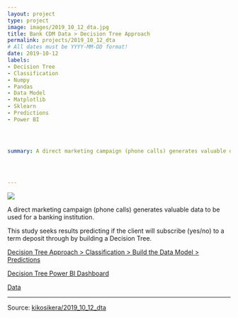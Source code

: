 ```yaml
---
layout: project
type: project
image: images/2019_10_12_dta.jpg
title: Bank CDM Data > Decision Tree Approach
permalink: projects/2019_10_12_dta
# All dates must be YYYY-MM-DD format!
date: 2019-10-12
labels:
- Decision Tree
- Classification
- Numpy
- Pandas
- Data Model
- Matplotlib
- Sklearn
- Predictions
- Power BI




summary: A direct marketing campaign (phone calls) generates valuable data to be used for a banking institution. This study seeks results predicting if the client will subscribe (yes/no) to a term deposit through by building a Decision Tree.




---
```


<img class="ui image" src="{{ site.baseurl }}/images/2019_10_12_dta_pannel.jpg">

A direct marketing campaign (phone calls) generates valuable data to be used for a banking institution.

This study seeks results predicting if the client will subscribe (yes/no) to a term deposit through by building a Decision Tree.


[Decision Tree Approach > Classification > Build the Data Model > Predictions](https://colab.research.google.com/gist/kikosikera/9809ff37bfbcbb312238eb926252e73c/2019_10_12_dta.ipynb?authuser=1)

[Decision Tree Power BI Dashboard](https://public.tableau.com/profile/cristiano.siqueira#!)

[Data](https://github.com/kikosikera/2019_10_12_dta/tree/master/data)

<hr>

Source: <a href="https://github.com/kikosikera/2019_10_12_dta"><i class="large github icon"></i>kikosikera/2019_10_12_dta</a>

